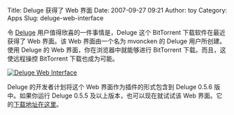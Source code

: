 Title: Deluge 获得了 Web 界面
Date: 2007-09-27 09:21
Author: toy
Category: Apps
Slug: deluge-web-interface

令 [Deluge](http://deluge-torrent.org/) 用户值得欣喜的一件事情是，Deluge
这个 BitTorrent 下载软件在最近获得了 Web 界面。该 Web 界面由一个名为
mvoncken 的 Deluge 用户所创建。使用 Deluge 的 Web
界面，你在浏览器中就能够进行 BitTorrent 下载。而且，这使远程操控
BitTorrent 下载也成为可能。

[![Deluge Web
Interface](http://i.linuxtoy.org/i/2007/09/deluge-web_s.png)](http://i.linuxtoy.org/i/2007/09/deluge-web.png)

Deluge 的开发者计划将这个 Web 界面作为插件的形式包含到 Deluge 0.5.6
版中。如果你运行 Deluge 0.5.5 及以上版本，也可以现在就试试该 Web
界面。它的[下载地址在这里](http://mvoncken.sohosted.com/deluge/)。
